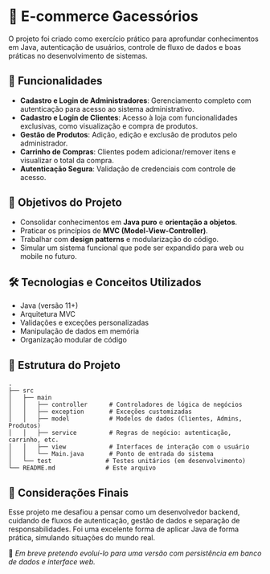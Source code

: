 # 🛒 E-commerce Gacessórios
O projeto foi criado como exercício prático para aprofundar conhecimentos em Java, autenticação de usuários, controle de fluxo de dados e boas práticas no desenvolvimento de sistemas.

## 🚀 Funcionalidades

- **Cadastro e Login de Administradores**: Gerenciamento completo com autenticação para acesso ao sistema administrativo.
- **Cadastro e Login de Clientes**: Acesso à loja com funcionalidades exclusivas, como visualização e compra de produtos.
- **Gestão de Produtos**: Adição, edição e exclusão de produtos pelo administrador.
- **Carrinho de Compras**: Clientes podem adicionar/remover itens e visualizar o total da compra.
- **Autenticação Segura**: Validação de credenciais com controle de acesso.

## 🎯 Objetivos do Projeto

- Consolidar conhecimentos em **Java puro** e **orientação a objetos**.
- Praticar os princípios de **MVC (Model-View-Controller)**.
- Trabalhar com **design patterns** e modularização do código.
- Simular um sistema funcional que pode ser expandido para web ou mobile no futuro.

## 🛠️ Tecnologias e Conceitos Utilizados

- Java (versão 11+)
- Arquitetura MVC
- Validações e exceções personalizadas
- Manipulação de dados em memória
- Organização modular de código

## 📁 Estrutura do Projeto

```plaintext
.
├── src
│   ├── main
│   │   ├── controller      # Controladores de lógica de negócios
│   │   ├── exception       # Exceções customizadas
│   │   ├── model           # Modelos de dados (Clientes, Admins, Produtos)
│   │   ├── service         # Regras de negócio: autenticação, carrinho, etc.
│   │   ├── view            # Interfaces de interação com o usuário
│   │   └── Main.java       # Ponto de entrada do sistema
│   └── test               # Testes unitários (em desenvolvimento)
└── README.md              # Este arquivo
```

## 💬 Considerações Finais

Esse projeto me desafiou a pensar como um desenvolvedor backend, cuidando de fluxos de autenticação, gestão de dados e separação de responsabilidades. Foi uma excelente forma de aplicar Java de forma prática, simulando situações do mundo real.

📌 *Em breve pretendo evoluí-lo para uma versão com persistência em banco de dados e interface web.*

